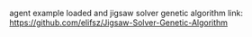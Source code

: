 agent example loaded 
and
jigsaw solver genetic algorithm link: https://github.com/elifsz/Jigsaw-Solver-Genetic-Algorithm
